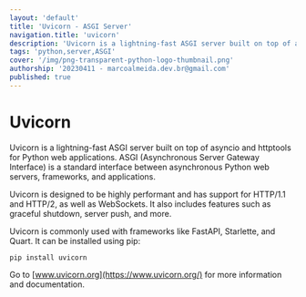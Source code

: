 ```yaml
---
layout: 'default'
title: 'Uvicorn - ASGI Server'
navigation.title: 'uvicorn'
description: 'Uvicorn is a lightning-fast ASGI server built on top of asyncio and httptools for Python web applications'
tags: 'python,server,ASGI'
cover: '/img/png-transparent-python-logo-thumbnail.png'
authorship: '20230411 - marcoalmeida.dev.br@gmail.com'
published: true
---
```


# Uvicorn

Uvicorn is a lightning-fast ASGI server built on top of asyncio and httptools for Python web applications. ASGI (Asynchronous Server Gateway Interface) is a standard interface between asynchronous Python web servers, frameworks, and applications.

Uvicorn is designed to be highly performant and has support for HTTP/1.1 and HTTP/2, as well as WebSockets. It also includes features such as graceful shutdown, server push, and more.

Uvicorn is commonly used with frameworks like FastAPI, Starlette, and Quart. It can be installed using pip:

```
pip install uvicorn
```

Go to [www.uvicorn.org](https://www.uvicorn.org/) for more information and documentation.